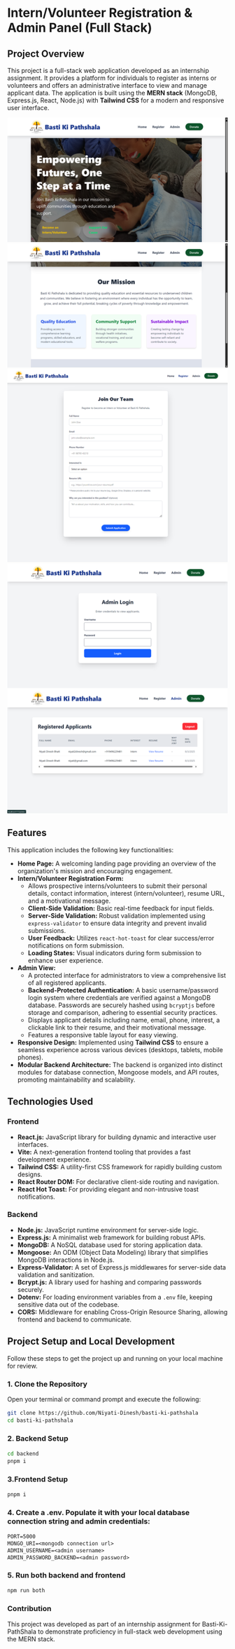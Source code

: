 # Intern/Volunteer Registration & Admin Panel (Full Stack)

## Project Overview

This project is a full-stack web application developed as an internship assignment. It provides a platform for individuals to register as interns or volunteers and offers an administrative interface to view and manage applicant data. The application is built using the **MERN stack** (MongoDB, Express.js, React, Node.js) with **Tailwind CSS** for a modern and responsive user interface.


<img src="public/pic2.png">
<img src="public/pic3.png">
<img src="public/pic6.png">
<img src="public/pic4.png">
<img src="public/pic5.png">


## Features

This application includes the following key functionalities:

* **Home Page:** A welcoming landing page providing an overview of the organization's mission and encouraging engagement.
* **Intern/Volunteer Registration Form:**
    * Allows prospective interns/volunteers to submit their personal details, contact information, interest (intern/volunteer), resume URL, and a motivational message.
    * **Client-Side Validation:** Basic real-time feedback for input fields.
    * **Server-Side Validation:** Robust validation implemented using `express-validator` to ensure data integrity and prevent invalid submissions.
    * **User Feedback:** Utilizes `react-hot-toast` for clear success/error notifications on form submission.
    * **Loading States:** Visual indicators during form submission to enhance user experience.
* **Admin View:**
    * A protected interface for administrators to view a comprehensive list of all registered applicants.
    * **Backend-Protected Authentication:** A basic username/password login system where credentials are verified against a MongoDB database. Passwords are securely hashed using `bcryptjs` before storage and comparison, adhering to essential security practices.
    * Displays applicant details including name, email, phone, interest, a clickable link to their resume, and their motivational message.
    * Features a responsive table layout for easy viewing.
* **Responsive Design:** Implemented using **Tailwind CSS** to ensure a seamless experience across various devices (desktops, tablets, mobile phones).
* **Modular Backend Architecture:** The backend is organized into distinct modules for database connection, Mongoose models, and API routes, promoting maintainability and scalability.

## Technologies Used

### Frontend
* **React.js:** JavaScript library for building dynamic and interactive user interfaces.
* **Vite:** A next-generation frontend tooling that provides a fast development experience.
* **Tailwind CSS:** A utility-first CSS framework for rapidly building custom designs.
* **React Router DOM:** For declarative client-side routing and navigation.
* **React Hot Toast:** For providing elegant and non-intrusive toast notifications.

### Backend
* **Node.js:** JavaScript runtime environment for server-side logic.
* **Express.js:** A minimalist web framework for building robust APIs.
* **MongoDB:** A NoSQL database used for storing application data.
* **Mongoose:** An ODM (Object Data Modeling) library that simplifies MongoDB interactions in Node.js.
* **Express-Validator:** A set of Express.js middlewares for server-side data validation and sanitization.
* **Bcrypt.js:** A library used for hashing and comparing passwords securely.
* **Dotenv:** For loading environment variables from a `.env` file, keeping sensitive data out of the codebase.
* **CORS:** Middleware for enabling Cross-Origin Resource Sharing, allowing frontend and backend to communicate.

## Project Setup and Local Development

Follow these steps to get the project up and running on your local machine for review.

### 1. Clone the Repository
Open your terminal or command prompt and execute the following:
```bash
git clone https://github.com/Niyati-Dinesh/basti-ki-pathshala
cd basti-ki-pathshala
```
### 2. Backend Setup
```bash
cd backend
pnpm i
```
### 3.Frontend Setup
```bash
pnpm i
```
### 4. Create a .env. Populate it with your local database connection string and admin credentials:
```
PORT=5000
MONGO_URI=<mongodb connection url>
ADMIN_USERNAME=<admin username>
ADMIN_PASSWORD_BACKEND=<admin password>
```
### 5. Run both backend and frontend
```bash
npm run both
```

### Contribution
This project was developed as part of an internship assignment for Basti-Ki-PathShala to demonstrate proficiency in full-stack web development using the MERN stack.
